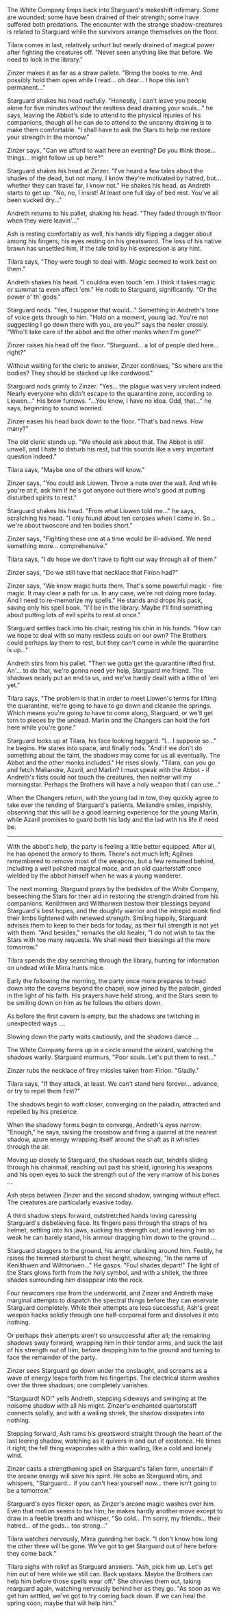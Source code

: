 The White Company limps back into Starguard's makeshift infirmary. Some are wounded; some have been drained of their strength; some have suffered both predations. The encounter with the strange shadow-creatures is related to Starguard while the survivors arrange themselves on the floor.

Tilara comes in last, relatively unhurt but nearly drained of magical power after fighting the creatures off. "Never seen anything like that before. We need to look in the library."

Zinzer makes it as far as a straw pallete. "Bring the books to me. And possibly hold them open while I read... oh dear... I hope this isn't permanent..."

Starguard shakes his head ruefully. "Honestly, I can't leave you people alone for five minutes without the restless dead draining your souls..." he says, leaving the Abbot's side to attend to the physical injuries of his companions, though all he can do to attend to the uncanny draining is to make them comfortable. "I shall have to ask the Stars to help me restore your strength in the morrow."

Zinzer says, "Can we afford to wait here an evening? Do you think those... things... might follow us up here?"

Starguard shakes his head at Zinzer. "I've heard a few tales about the shades of the dead, but not many. I know they're motivated by hatred, but... whether they can travel far, I know not." He shakes his head, as Andreth starts to get up. "No, no, I insist! At least one full day of bed rest. You've all been sucked dry..."

Andreth returns to his pallet, shaking his head. "They faded through th'floor when they were leavin'..."

Ash is resting comfortably as well, his hands idly flipping a dagger about among his fingers, his eyes resting on his greatsword. The loss of his native brawn has unsettled him, if the tale told by his expression is any hint.

Tilara says, "They were tough to deal with. Magic seemed to work best on them."

Andreth shakes his head. "I couldna even touch 'em. I think it takes magic or summat ta even affect 'em." He nods to Starguard, significantly. "Or the power o' th' gods."

Starguard nods. "Yes, I suppose that would..." Something in Andreth's tone of voice gets through to him. "Hold on a moment, young lad. You're not suggesting I go down there with you, are you?" says the healer crossly. "Who'll take care of the abbot and the other monks when I'm gone?"

Zinzer raises his head off the floor. "Starguard... a lot of people died here... right?"

Without waiting for the cleric to answer, Zinzer continues, "So where are the bodies? They should be stacked up like cordwood."

Starguard nods grimly to Zinzer. "Yes... the plague was very virulent indeed. Nearly everyone who didn't escape to the quarantine zone, according to Liowen..." His brow furrows. "...You know, I have no idea. Odd, that..." he says, beginning to sound worried.

Zinzer eases his head back down to the floor. "That's bad news. How many?"

The old cleric stands up. "We should ask about that. The Abbot is still unwell, and I hate to disturb his rest, but this sounds like a very important question indeed."

Tilara says, "Maybe one of the others will know."

Zinzer says, "You could ask Liowen. Throw a note over the wall. And while you're at it, ask him if he's got anyone out there who's good at putting disturbed spirits to rest."

Starguard shakes his head. "From what Liowen told me..." he says, scratching his head. "I only found about ten corpses when I came in. So... we're about twoscore and ten bodies short."

Zinzer says, "Fighting these one at a time would be ill-advised. We need something more... comprehensive."

Tilara says, "I do hope we don't have to fight our way through all of them."

Zinzer says, "Do we still have that necklace that Firion had?"

Zinzer says, "We know magic hurts them. That's some powerful magic - fire magic. It may clear a path for us. In any case, we're not doing more today. And I need to re-memorize my spells." He stands and drops his pack, saving only his spell book. "I'll be in the library. Maybe I'll find something about putting lots of evil spirits to rest at once."

Starguard settles back into his chair, resting his chin in his hands. "How can we hope to deal with so many restless souls on our own? The Brothers could perhaps lay them to rest, but they can't come in while the quarantine is up..."

Andreth stirs from his pallet. "Then we gotta get the quarantine lifted first. An'... to do that, we're gonna need yer help, Starguard me friend. The shadows nearly put an end ta us, and we've hardly dealt with a tithe of 'em yet."

Tilara says, "The problem is that in order to meet Liowen's terms for lifting the quarantine, we're going to have to go down and cleanse the springs. Which means you're going to have to come along, Starguard, or we'll get torn to pieces by the undead. Marlin and the Changers can hold the fort here while you're gone."

Starguard looks up at Tilara, his face looking haggard. "I... I suppose so..." he begins. He stares into space, and finally nods. "And if we don't do something about the taint, the shadows may come for us all eventually. The Abbot and the other monks included." He rises slowly. "Tilara, can you go and fetch Meliandre, Azaril, and Marlin? I must speak with the Abbot - if Andreth's fists could not touch the creatures, then neither will my morningstar. Perhaps the Brothers will have a holy weapon that I can use..."

When the Changers return, with the young lad in tow, they quickly agree to take over the tending of Starguard's patients. Meliandre smiles, impishly, observing that this will be a good learning experience for the young Marlin, while Azaril promises to guard both his lady and the lad with his life if need be.

---

With the abbot's help, the party is feeling a little better equipped. After all, he has opened the armory to them. There's not much left; Agilnes remembered to remove most of the weapons, but a few remained behind, including a well polished magical mace, and an old quarterstaff once wielded by the abbot himself when he was a young wanderer.

The next morning, Starguard prays by the bedsides of the White Company, beseeching the Stars for their aid in restoring the strength drained from his companions. Kenilthwen and Wilthorwen bestow their blessings beyond Starguard's best hopes, and the doughty warrior and the intrepid monk find their limbs lightened with renewed strength. Smiling happily, Starguard advises them to keep to their beds for today, as their full strength is not yet with them. "And besides," remarks the old healer, "I do not wish to tax the Stars with too many requests. We shall need their blessings all the more tomorrow."

Tilara spends the day searching through the library, hunting for information on undead while Mirra hunts mice.

Early the following the morning, the party once more prepares to head down into the caverns beyond the chapel, now joined by the paladin, girded in the light of his faith. His prayers have held strong, and the Stars seem to be smiling down on him as he follows the others down.

As before the first cavern is empty, but the shadows are twitching in unexpected ways ....

Slowing down the party waits cautiously, and the shadows dance ...

The White Company forms up in a circle around the wizard, watching the shadows warily. Starguard murmurs, "Poor souls. Let's put them to rest..."

Zinzer rubs the necklace of firey missles taken from Firion. "Gladly."

Tilara says, "If they attack, at least. We can't stand here forever... advance, or try to repel them first?"

The shadows begin to waft closer, converging on the paladin, attracted and repelled by his presence.

When the shadowy forms begin to converge, Andreth's eyes narrow. "Enough," he says, raising the crossbow and firing a quarrel at the nearest shadow, azure energy wrapping itself around the shaft as it whistles through the air.

Moving up closely to Starguard, the shadows reach out, tendrils sliding through his chainmail, reaching out past his shield, ignoring his weapons and his open eyes to suck the strength out of the very marrow of his bones ...

Ash steps between Zinzer and the second shadow, swinging without effect. The creatures are particularly evasive today.

A third shadow steps forward, outstretched hands loving caressing Starguard's disbelieving face. Its fingers pass through the straps of his helmet, settling into his jaws, sucking his strength out, and leaving him so weak he can barely stand, his armour dragging him down to the ground ...

Starguard staggers to the ground, his armor clanking around him. Feebly, he raises the twinned starburst to chest height, wheezing, "In the name of Kenilthwen and Wilthorwen..." He gasps. "Foul shades depart!" The light of the Stars glows forth from the holy symbol, and with a shriek, the three shades surrounding him disappear into the rock.

Four newcomers rise from the underworld, and Zinzer and Andreth make marginal attempts to dispatch the spectral things before they can enervate Starguard completely. While their attempts are less successful, Ash's great weapon hacks solidly through one half-corporeal form and dissolves it into nothing.

Or perhaps their attempts aren't so unsuccessful after all; the remaining shadows sway forward, wrapping him in their tender arms, and suck the last of his strength out of him, before dropping him to the ground and turning to face the remainder of the party.

Zinzer sees Starguard go down under the onslaught, and screams as a wave of energy leaps forth from his fingertips. The electrical storm washes over the three shadows; one completely vanishes.

"Starguard! NO!" yells Andreth, stepping sideways and swinging at the noisome shadow with all his might. Zinzer's enchanted quarterstaff connects solidly, and with a wailing shriek, the shadow dissipates into nothing.

Stepping forward, Ash rams his greatsword straight through the heart of the last leering shadow, watching as it quivers in and out of existence. He times it right; the fell thing evaporates with a thin wailing, like a cold and lonely wind.

Zinzer casts a strengthening spell on Starguard's fallen form, uncertain if the arcane energy will save his spirit. He sobs as Starguard stirs, and whispers, "Starguard... if you can't heal yourself now... there isn't going to be a tomorrow."

Starguard's eyes flicker open, as Zinzer's arcane magic washes over him. Even that motion seems to tax him; he makes hardly another move except to draw in a feeble breath and whisper, "So cold... I'm sorry, my friends... their hatred... of the gods... too strong..."

Tilara watches nervously, Mirra guarding her back. "I don't know how long the other three will be gone. We've got to get Starguard out of here before they come back."

Tilara sighs with relief as Starguard answers. "Ash, pick him up. Let's get him out of here while we still can. Back upstairs. Maybe the Brothers can help him before those spells wear off." She chivvies them out, taking rearguard again, watching nervously behind her as they go. "As soon as we get him settled, we've got to try coming back down. If we can heal the spring soon, maybe that will help him."